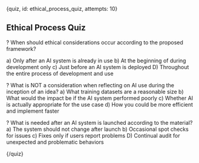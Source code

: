 
{quiz, id: ethical_process_quiz, attempts: 10}

## Ethical Process Quiz

? When should ethical considerations occur according to the proposed framework?

a) Only after an AI system is already in use
b) At the beginning of during development only
c) Just before an AI system is deployed
D) Throughout the entire process of development and use

? What is NOT a consideration when reflecting on AI use during the inception of an idea?
a) What training datasets are a reasonable size
b) What would the impact be if the AI system performed poorly
c) Whether AI is actually appropriate for the use case
d) How you could be more efficient and implement faster

? What is needed after an AI system is launched according to the material?
a) The system should not change after launch
b) Occasional spot checks for issues
c) Fixes only if users report problems
D) Continual audit for unexpected and problematic behaviors

{/quiz}
